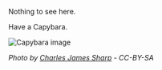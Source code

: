 Nothing to see here.

Have a Capybara.

![Capybara image](https://upload.wikimedia.org/wikipedia/commons/thumb/e/ec/Capybara_%28Hydrochoerus_hydrochaeris%29.JPG/220px-Capybara_%28Hydrochoerus_hydrochaeris%29.JPG)

_Photo by [Charles James Sharp](https://www.wikidata.org/wiki/Q54800218) - CC-BY-SA_
